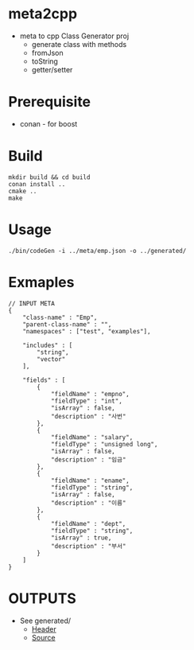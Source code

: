 # meta2cpp
* meta to cpp Class Generator proj
    * generate class with methods
    * fromJson
    * toString
    * getter/setter
    
# Prerequisite
* conan - for boost

# Build
```
mkdir build && cd build
conan install ..
cmake ..
make
```

# Usage
```
./bin/codeGen -i ../meta/emp.json -o ../generated/
```

# Exmaples
```
// INPUT META
{
    "class-name" : "Emp",
    "parent-class-name" : "",
    "namespaces" : ["test", "examples"],

    "includes" : [
        "string",
        "vector"
    ],

    "fields" : [
        {
            "fieldName" : "empno",
            "fieldType" : "int",
            "isArray" : false,
            "description" : "사번"
        },
        {
            "fieldName" : "salary",
            "fieldType" : "unsigned long",
            "isArray" : false,
            "description" : "임금"
        },
        {
            "fieldName" : "ename",
            "fieldType" : "string",
            "isArray" : false,
            "description" : "이름"
        },
        {
            "fieldName" : "dept",
            "fieldType" : "string",
            "isArray" : true,
            "description" : "부서"
        }
    ]
}

```
# OUTPUTS
* See generated/
    * [Header](https://github.com/choiwooseok/meta2cpp/blob/master/generated/Emp.h)
    * [Source](https://github.com/choiwooseok/meta2cpp/blob/master/generated/Emp.cpp)
